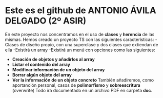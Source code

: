 # Este es el github de **ANTONIO ÁVILA DELGADO** (2º ASIR)
En este proyecto nos concentramos en el uso de **clases** y **herencia** de las mismas.
Hemos creado un proyecto TS con las siguientes características:
-Clases de diseño propio, con una superclase y dos clases que extiendan de ella
-Existirá un array
-Existirá un menú con opciones como las siguientes:
* **Creación de objetos y añadirlos al array**
* **Listar el contenido del array**
* **Modificar información de un objeto del array**
* **Borrar algún objeto del array**
* **Ver la información de un objeto concreto**
También añadiremos, como aportanción personal, casos de **polimorfismo** y **sobreescritura** (overwrite)
Todo irá documentado en un archivo PDF en carpeta **doc**.